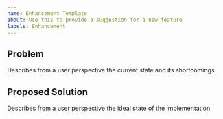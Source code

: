 ```yaml
---
name: Enhancement Template
about: Use this to provide a suggestion for a new feature
labels: Enhancement
---
```


## Problem
Describes from a user perspective the current state and its shortcomings.

## Proposed Solution
Describes from a user perspective the ideal state of the implementation
